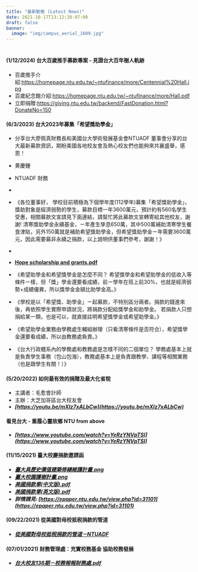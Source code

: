 ```yaml
---
title: "最新動態 (Latest News)"
date: 2021-10-17T13:12:20-07:00
draft: false
banner:
  image: "img/campus_aerial_1609.jpg"
---
```

#
#### (1/12/2024) 台大百歲推手募款專案 - 見證台大百年樹人軌跡
  - 百歲推手介紹:https://homepage.ntu.edu.tw/~ntufinance/more/Centennial%20Hall.jpg
  - 百歲紀念館介紹:https://homepage.ntu.edu.tw/~ntufinance/more/Hall.pdf
  - 立即捐贈:https://giving.ntu.edu.tw/backend/FastDonation.html?DonateNo=150

#### (6/3/2023) 台大2023年募集「希望獎助學金」
  - 分享台大廖佩真財務長和美國台大學術發展基金會NTUADF 董事會分享的台大最新募款資訊，期盼美國各地校友會及熱心校友們也能夠來共襄盛舉，感恩！
  - 黄慶鍾
  - NTUADF 財務
  -
  - 《各位董事好，
學校目前積極為下個學年度(112學年)募集「希望獎助學金」，獎助對象是經濟弱勢的學生，募款目標一年3600萬元，預計約有560名學生受惠，相關募款文宣請見下面連結，請幫忙將此募款文宣轉寄給其他校友，謝謝!
清寒獎助學金永續基金，ㄧ年產生孳息650萬，其中500萬補助清寒學生餐食津貼，另外150萬就是補助希望獎助學金，但希望獎助學金ㄧ年需要3600萬元，因此需要募非永續之捐款，以上說明供董事們參考，謝謝！》
  -
  - **[Hope scholarship and grants.pdf](https://homepage.ntu.edu.tw/~ntufinance/more/Hope%20scholarship%20and%20grants.pdf)**
  - 《希望助學金和希望獎學金是怎麼不同？
希望獎學金和希望助學金的低收入等條件ㄧ樣，但「獎」學金還要看成績，前ㄧ學年在班上前30%，也就是經濟弱勢+成績優異，所以獎學金金額比助學金高。》

  - 《學校是以「希望獎、助學金」ㄧ起募款，不特別區分兩者。捐款的錢進來後，再依照學生實際申請狀況，將捐款分配給獎學金和助學金。
若捐款人只想捐給某一類，也是可以，就直接註明希望獎學金或希望助學金。》

  - 《希望助學金業務由學務處生輔組辦理（只看清寒條件是否符合），希望獎學金還要看成績，所以由教務處負責。》

  - 《台大行政體系內的學務處和教務處是怎樣不同的二個單位？
學務處基本上就是負責學生事務（包山包海），教務處基本上是負責跟教學、課程等相關業務（也是跟學生有關！）》

#### (5/20/2022) 如何最有效的捐贈及最大化省稅
  - 主講者：毛愈會計師
  - 主辦：大芝加哥區台大校友會
  - ***[https://youtu.be/mXlz7xALbCw](https://youtu.be/mXlz7xALbCw)***

#### 看見台大 - 重履心靈故鄉 NTU from above
  - ***[https://www.youtube.com/watch?v=YeRzYNVpTSI](https://www.youtube.com/watch?v=YeRzYNVpTSI)***

#### (11/15/2021) 臺大校慶捐款邀請函
  - ***[臺大具歷史價值建築修繕維護計畫.png](https://www.ntuadf.org/files/三折頁新版彈簧二折(第二版)-02-01.png)***
  - ***[臺大校園護樹計畫.png](https://www.ntuadf.org/files/三折頁新版彈簧二折(第二版)-02-02.png)***
  - ***[美國捐款單(中文版).pdf](https://www.ntuadf.org/files/美國中文版捐款單.pdf)***
  - ***[美國捐款單(英文版).pdf](https://www.ntuadf.org/files/美國捐款單(英文版).pdf)***
  - ***詳情請見: [https://epaper.ntu.edu.tw/view.php?id=31101](https://epaper.ntu.edu.tw/view.php?id=31101)***

#### (09/22/2021) 從美國對母校抵税捐款的管道
  -   ***[從美國對母校抵稅捐款的管道－NTUADF](https://www.ntuadf.org/files/NTUADF_Donation_Reminder_2021.pdf)***

#### (07/01/2021) 財務管理處：充實校務基金 協助校務發展
  - ***[台大校友136期－校務報報財務處.pdf](https://www.ntuadf.org/files/台大校友136期－校務報報財務處.pdf)***
